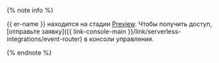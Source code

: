 {% note info %}

{{ er-name }} находится на стадии [Preview](../../overview/concepts/launch-stages.md). Чтобы получить доступ, [отправьте заявку]({{ link-console-main }}/link/serverless-integrations/event-router) в консоли управления.

{% endnote %}